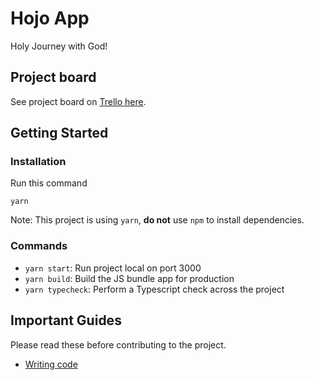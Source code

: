 # Hojo App

Holy Journey with God!

## Project board

See project board on [Trello here](https://trello.com/b/stzexMig/hojo-app).

## Getting Started

### Installation

Run this command

```shell
yarn
```

Note: This project is using `yarn`, **do not** use `npm` to install dependencies.

### Commands

- `yarn start`: Run project local on port 3000
- `yarn build`: Build the JS bundle app for production
- `yarn typecheck`: Perform a Typescript check across the project

## Important Guides

Please read these before contributing to the project.

- [Writing code](guides/Working-with-Ionic-React.md)
